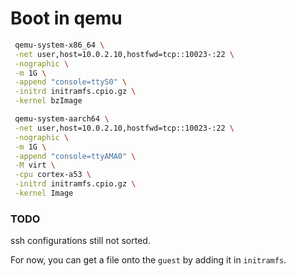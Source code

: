 # Boot in qemu

```bash
 qemu-system-x86_64 \
 -net user,host=10.0.2.10,hostfwd=tcp::10023-:22 \
 -nographic \
 -m 1G \
 -append "console=ttyS0" \
 -initrd initramfs.cpio.gz \
 -kernel bzImage
```

```bash
 qemu-system-aarch64 \
 -net user,host=10.0.2.10,hostfwd=tcp::10023-:22 \
 -nographic \
 -m 1G \
 -append "console=ttyAMA0" \
 -M virt \
 -cpu cortex-a53 \
 -initrd initramfs.cpio.gz \
 -kernel Image
```

### TODO

ssh configurations still not sorted.

For now, you can get a file onto the `guest` by adding it in `initramfs`.
